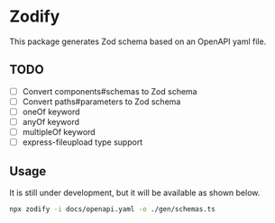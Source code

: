 # Zodify

This package generates Zod schema based on an OpenAPI yaml file.

## TODO

- [ ] Convert components#schemas to Zod schema
- [ ] Convert paths#parameters to Zod schema
- [ ] oneOf keyword
- [ ] anyOf keyword
- [ ] multipleOf keyword
- [ ] express-fileupload type support

## Usage

It is still under development, but it will be available as shown below.

```bash
npx zodify -i docs/openapi.yaml -o ./gen/schemas.ts
```
